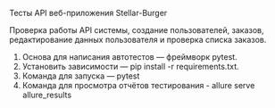 Тесты API веб-приложения Stellar-Burger

Проверка работы API системы, создание пользователей, заказов, редактирование данных пользователя и проверка списка заказов.
1. Основа для написания автотестов — фреймворк pytest.
2. Установить зависимости — pip install -r requirements.txt.
3. Команда для запуска — pytest
4. Команда для просмотра отчётов тестирования - allure serve allure_results